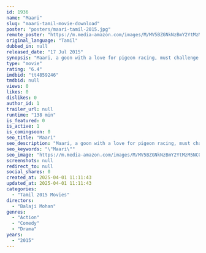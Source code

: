 ```yaml
---
id: 1936
name: "Maari"
slug: "maari-tamil-movie-download"
poster: "posters/maari-tamil-2015.jpg"
remote_poster: "https://m.media-amazon.com/images/M/MV5BZGNkNzBmY2YtMzM5NC00MmExLTk3MGYtYmJmNDE1MDQzMDdjXkEyXkFqcGc@._V1_SX300.jpg"
original_language: "Tamil"
dubbed_in: null
released_date: "17 Jul 2015"
synopsis: "Maari, a goon with a love for pigeon racing, must challenge the police corruption in his town."
type: "movie"
rating: "6.4"
imdbid: "tt4859246"
tmdbid: null
views: 0
likes: 0
dislikes: 0
author_id: 1
trailer_url: null
runtime: "138 min"
is_featured: 0
is_active: 1
is_comingsoon: 0
seo_title: "Maari"
seo_description: "Maari, a goon with a love for pigeon racing, must challenge the police corruption in his town."
seo_keywords: "\"Maari\""
seo_image: "https://m.media-amazon.com/images/M/MV5BZGNkNzBmY2YtMzM5NC00MmExLTk3MGYtYmJmNDE1MDQzMDdjXkEyXkFqcGc@._V1_SX300.jpg"
screenshots: null
redirect_to: null
social_shares: 0
created_at: 2025-04-01 11:11:43
updated_at: 2025-04-01 11:11:43
categories:
  - "Tamil 2015 Movies"
directors:
  - "Balaji Mohan"
genres:
  - "Action"
  - "Comedy"
  - "Drama"
years:
  - "2015"
---
```

